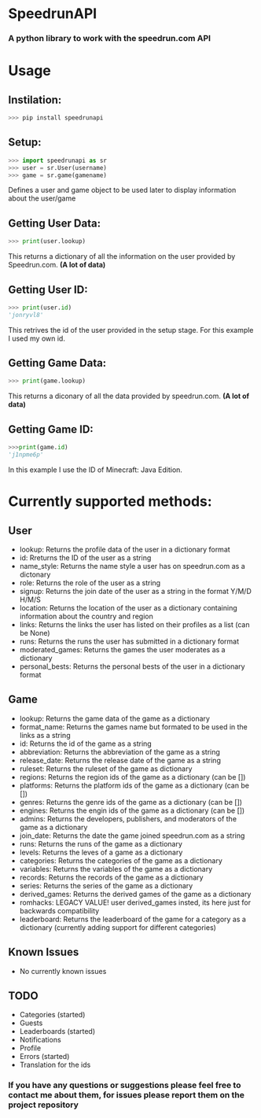 SpeedrunAPI
===
### A python library to work with the speedrun.com API

Usage
===
## Instilation:
```python
>>> pip install speedrunapi
```

## Setup:
```python
>>> import speedrunapi as sr
>>> user = sr.User(username)
>>> game = sr.game(gamename)
```
Defines a user and game object to be used later to display information about the user/game
## Getting User Data:
```python
>>> print(user.lookup)
```
This returns a dictionary of all the information on the user provided by Speedrun.com. **(A lot of data)**

## Getting User ID: 
```python
>>> print(user.id)
'jonryvl8'
```
This retrives the id of the user provided in the setup stage. For this example I used my own id.

## Getting Game Data:
```python
>>> print(game.lookup)
```
This returns a diconary of all the data provided by speedrun.com. **(A lot of data)**
## Getting Game ID:
```python
>>>print(game.id)
'j1npme6p'
```
In this example I use the ID of Minecraft: Java Edition.

Currently supported methods:
===
## User
- lookup: Returns the profile data of the user in a dictionary format
- id: Rreturns the ID of the user as a string
- name_style: Returns the name style a user has on speedrun.com as a dictonary
- role: Returns the role of the user as a string
- signup: Returns the join date of the user as a string in the format Y/M/D H/M/S
- location: Returns the location of the user as a dictionary containing information about the country and region
- links: Returns the links the user has listed on their profiles as a list (can be None)
- runs: Returns the runs the user has submitted in a dictionary format
- moderated_games: Returns the games the user moderates as a dictionary
- personal_bests: Returns the personal bests of the user in a dictionary format
## Game
- lookup: Returns the game data of the game as a dictionary
- format_name: Returns the games name but formated to be used in the links as a string
- id: Returns the id of the game as a string
- abbreviation: Returns the abbreviation of the game as a string
- release_date: Returns the release date of the game as a string
- ruleset: Returns the ruleset of the game as dictionary
- regions: Returns the region ids of the game as a dictionary (can be [])
- platforms: Returns the platform ids of the game as a dictionary (can be [])
- genres: Returns the genre ids of the game as a dictionary (can be [])
- engines: Returns the engin ids of the game as a dictionary (can be [])
- admins: Returns the developers, publishers, and moderators of the game as a dictionary
- join_date: Returns the date the game joined speedrun.com as a string
- runs: Returns the runs of the game as a dictionary
- levels: Returns the leves of a game as a dictionary
- categories: Returns the categories of the game as a dictionary
- variables: Returns the variables of the game as a dictionary
- records: Returns the records of the game as a dictionary
- series: Returns the series of the game as a dictionary
- derived_games: Returns the derived games of the game as a dictionary
- romhacks: LEGACY VALUE! user derived_games insted, its here just for backwards compatibility
- leaderboard: Returns the leaderboard of the game for a category as a dictionary (currently adding support for different categories)

## Known Issues
- No currently known issues

## TODO
- Categories (started)
- Guests
- Leaderboards (started)
- Notifications
- Profile
- Errors (started)
- Translation for the ids

### If you have any questions or suggestions please feel free to contact me about them, for issues please report them on the project repository
